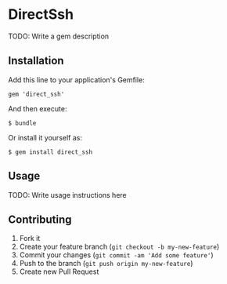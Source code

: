 # DirectSsh

TODO: Write a gem description

## Installation

Add this line to your application's Gemfile:

    gem 'direct_ssh'

And then execute:

    $ bundle

Or install it yourself as:

    $ gem install direct_ssh

## Usage

TODO: Write usage instructions here

## Contributing

1. Fork it
2. Create your feature branch (`git checkout -b my-new-feature`)
3. Commit your changes (`git commit -am 'Add some feature'`)
4. Push to the branch (`git push origin my-new-feature`)
5. Create new Pull Request

